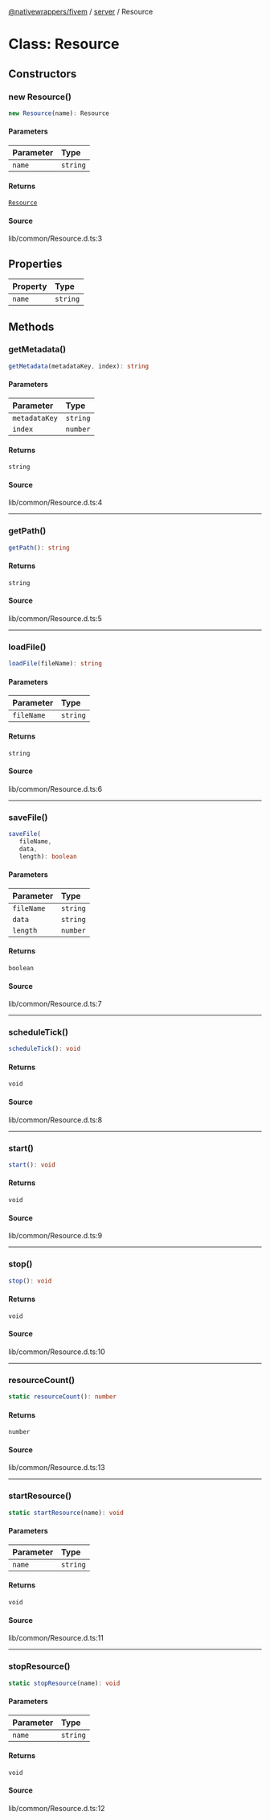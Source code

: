 [@nativewrappers/fivem](../../README.md) / [server](../README.md) / Resource

# Class: Resource

## Constructors

### new Resource()

```ts
new Resource(name): Resource
```

#### Parameters

| Parameter | Type |
| :------ | :------ |
| `name` | `string` |

#### Returns

[`Resource`](Resource.md)

#### Source

lib/common/Resource.d.ts:3

## Properties

| Property | Type |
| :------ | :------ |
| `name` | `string` |

## Methods

### getMetadata()

```ts
getMetadata(metadataKey, index): string
```

#### Parameters

| Parameter | Type |
| :------ | :------ |
| `metadataKey` | `string` |
| `index` | `number` |

#### Returns

`string`

#### Source

lib/common/Resource.d.ts:4

***

### getPath()

```ts
getPath(): string
```

#### Returns

`string`

#### Source

lib/common/Resource.d.ts:5

***

### loadFile()

```ts
loadFile(fileName): string
```

#### Parameters

| Parameter | Type |
| :------ | :------ |
| `fileName` | `string` |

#### Returns

`string`

#### Source

lib/common/Resource.d.ts:6

***

### saveFile()

```ts
saveFile(
   fileName, 
   data, 
   length): boolean
```

#### Parameters

| Parameter | Type |
| :------ | :------ |
| `fileName` | `string` |
| `data` | `string` |
| `length` | `number` |

#### Returns

`boolean`

#### Source

lib/common/Resource.d.ts:7

***

### scheduleTick()

```ts
scheduleTick(): void
```

#### Returns

`void`

#### Source

lib/common/Resource.d.ts:8

***

### start()

```ts
start(): void
```

#### Returns

`void`

#### Source

lib/common/Resource.d.ts:9

***

### stop()

```ts
stop(): void
```

#### Returns

`void`

#### Source

lib/common/Resource.d.ts:10

***

### resourceCount()

```ts
static resourceCount(): number
```

#### Returns

`number`

#### Source

lib/common/Resource.d.ts:13

***

### startResource()

```ts
static startResource(name): void
```

#### Parameters

| Parameter | Type |
| :------ | :------ |
| `name` | `string` |

#### Returns

`void`

#### Source

lib/common/Resource.d.ts:11

***

### stopResource()

```ts
static stopResource(name): void
```

#### Parameters

| Parameter | Type |
| :------ | :------ |
| `name` | `string` |

#### Returns

`void`

#### Source

lib/common/Resource.d.ts:12
